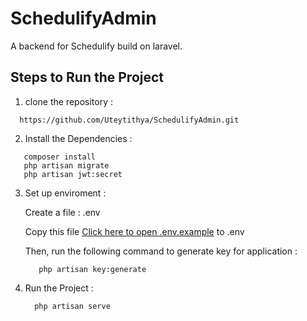 # SchedulifyAdmin

A backend for Schedulify build on laravel.

## Steps to Run the Project

1. clone the repository :

```
  https://github.com/Uteytithya/SchedulifyAdmin.git
```

2. Install the Dependencies :

```
   composer install 
   php artisan migrate 
   php artisan jwt:secret

```
3. Set up enviroment  : 
   
   Create a file : .env 


   Copy this file [Click here to open .env.example](./.env.example) to .env  
   
   Then, run the following command to generate key for application : 

   ```
      php artisan key:generate
   ```
4. Run the Project :

   ```
     php artisan serve
   ```

